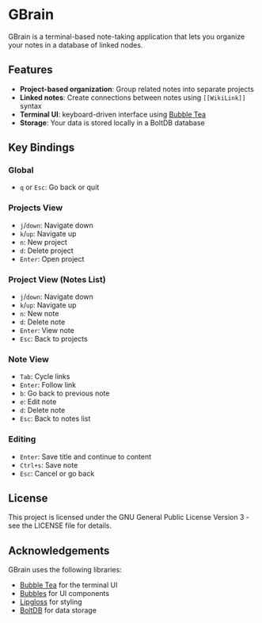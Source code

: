 # GBrain

GBrain is a terminal-based note-taking application that lets you organize your notes in a database of linked nodes. 

## Features

- **Project-based organization**: Group related notes into separate projects
- **Linked notes**: Create connections between notes using `[[WikiLink]]` syntax
- **Terminal UI**: keyboard-driven interface using [Bubble Tea](https://github.com/charmbracelet/bubbletea)
- **Storage**: Your data is stored locally in a BoltDB database

## Key Bindings

### Global
- `q` or `Esc`: Go back or quit

### Projects View
- `j`/`down`: Navigate down
- `k`/`up`: Navigate up
- `n`: New project
- `d`: Delete project
- `Enter`: Open project

### Project View (Notes List)
- `j`/`down`: Navigate down
- `k`/`up`: Navigate up
- `n`: New note
- `d`: Delete note
- `Enter`: View note
- `Esc`: Back to projects

### Note View
- `Tab`: Cycle links
- `Enter`: Follow link
- `b`: Go back to previous note
- `e`: Edit note
- `d`: Delete note
- `Esc`: Back to notes list

### Editing
- `Enter`: Save title and continue to content
- `Ctrl+s`: Save note
- `Esc`: Cancel or go back

## License

This project is licensed under the GNU General Public License Version 3 - see the LICENSE file for details.

## Acknowledgements

GBrain uses the following libraries:
- [Bubble Tea](https://github.com/charmbracelet/bubbletea) for the terminal UI
- [Bubbles](https://github.com/charmbracelet/bubbles) for UI components
- [Lipgloss](https://github.com/charmbracelet/lipgloss) for styling
- [BoltDB](https://github.com/etcd-io/bbolt) for data storage